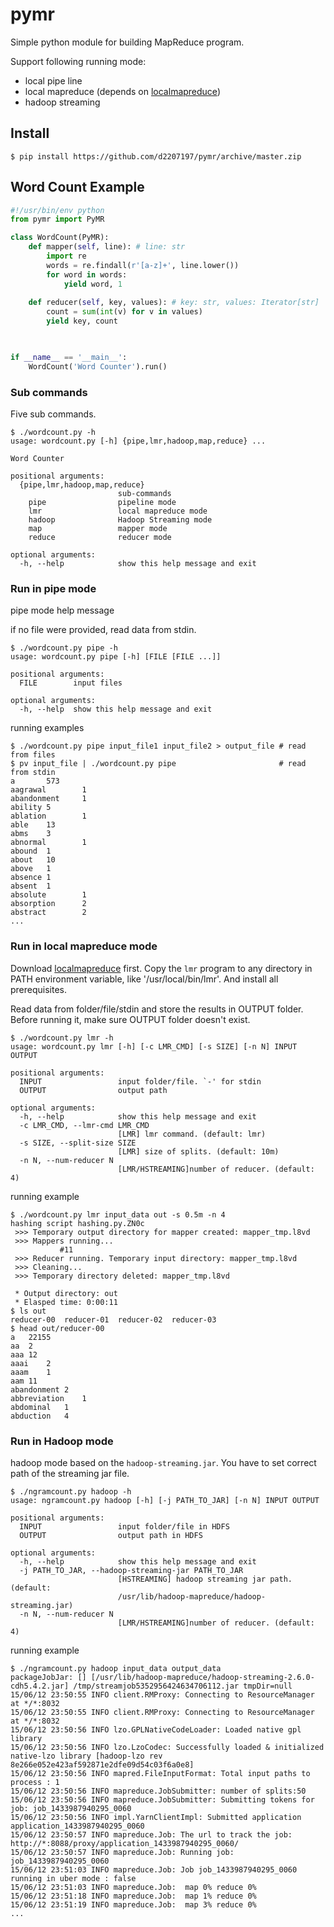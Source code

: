 # pymr

Simple python module for building MapReduce program.

Support following running mode:
- local pipe line
- local mapreduce (depends on [localmapreduce](github.com/d2207197/localmapreduce))
- hadoop streaming

## Install

~~~console
$ pip install https://github.com/d2207197/pymr/archive/master.zip
~~~


## Word Count Example

~~~py
#!/usr/bin/env python
from pymr import PyMR

class WordCount(PyMR):
    def mapper(self, line): # line: str
        import re
        words = re.findall(r'[a-z]+', line.lower())
        for word in words:
            yield word, 1
            
    def reducer(self, key, values): # key: str, values: Iterator[str]
        count = sum(int(v) for v in values)
        yield key, count

    

if __name__ == '__main__':
    WordCount('Word Counter').run()
~~~

### Sub commands

Five sub commands.

~~~console
$ ./wordcount.py -h
usage: wordcount.py [-h] {pipe,lmr,hadoop,map,reduce} ...

Word Counter

positional arguments:
  {pipe,lmr,hadoop,map,reduce}
                        sub-commands
    pipe                pipeline mode
    lmr                 local mapreduce mode
    hadoop              Hadoop Streaming mode
    map                 mapper mode
    reduce              reducer mode

optional arguments:
  -h, --help            show this help message and exit
~~~
### Run in pipe mode

pipe mode help message

if no file were provided, read data from stdin.

~~~console
$ ./wordcount.py pipe -h 
usage: wordcount.py pipe [-h] [FILE [FILE ...]]

positional arguments:
  FILE        input files

optional arguments:
  -h, --help  show this help message and exit
~~~

running examples

~~~console
$ ./wordcount.py pipe input_file1 input_file2 > output_file # read from files
$ pv input_file | ./wordcount.py pipe                       # read from stdin
a       573
aagrawal        1
abandonment     1
ability 5
ablation        1
able    13
abms    3
abnormal        1
abound  1
about   10
above   1
absence 1
absent  1
absolute        1
absorption      2
abstract        2
...
~~~


### Run in local mapreduce mode

Download [localmapreduce](github.com/d2207197/localmapreduce) first.
Copy the `lmr` program to any directory in PATH environment variable, like '/usr/local/bin/lmr'. And install all prerequisites.

Read data from folder/file/stdin and store the results in OUTPUT folder. Before running it, make sure OUTPUT folder doesn't exist.

~~~console
$ ./wordcount.py lmr -h 
usage: wordcount.py lmr [-h] [-c LMR_CMD] [-s SIZE] [-n N] INPUT OUTPUT

positional arguments:
  INPUT                 input folder/file. `-' for stdin
  OUTPUT                output path

optional arguments:
  -h, --help            show this help message and exit
  -c LMR_CMD, --lmr-cmd LMR_CMD
                        [LMR] lmr command. (default: lmr)
  -s SIZE, --split-size SIZE
                        [LMR] size of splits. (default: 10m)
  -n N, --num-reducer N
                        [LMR/HSTREAMING]number of reducer. (default: 4)
~~~

running example
~~~console
$ ./wordcount.py lmr input_data out -s 0.5m -n 4
hashing script hashing.py.ZN0c
 >>> Temporary output directory for mapper created: mapper_tmp.l8vd
 >>> Mappers running...
           #11
 >>> Reducer running. Temporary input directory: mapper_tmp.l8vd
 >>> Cleaning...
 >>> Temporary directory deleted: mapper_tmp.l8vd

 * Output directory: out
 * Elasped time: 0:00:11
$ ls out
reducer-00  reducer-01  reducer-02  reducer-03
$ head out/reducer-00
a	22155
aa	2
aaa	12
aaai	2
aaam	1
aam	11
abandonment	2
abbreviation	1
abdominal	1
abduction	4
~~~

### Run in Hadoop mode

hadoop mode based on the `hadoop-streaming.jar`. You have to set correct path of the streaming jar file.

~~~console
$ ./ngramcount.py hadoop -h
usage: ngramcount.py hadoop [-h] [-j PATH_TO_JAR] [-n N] INPUT OUTPUT

positional arguments:
  INPUT                 input folder/file in HDFS
  OUTPUT                output path in HDFS

optional arguments:
  -h, --help            show this help message and exit
  -j PATH_TO_JAR, --hadoop-streaming-jar PATH_TO_JAR
                        [HSTREAMING] hadoop streaming jar path. (default:
                        /usr/lib/hadoop-mapreduce/hadoop-streaming.jar)
  -n N, --num-reducer N
                        [LMR/HSTREAMING]number of reducer. (default: 4)
~~~

running example
~~~console
$ ./ngramcount.py hadoop input_data output_data
packageJobJar: [] [/usr/lib/hadoop-mapreduce/hadoop-streaming-2.6.0-cdh5.4.2.jar] /tmp/streamjob5352956424634706112.jar tmpDir=null
15/06/12 23:50:55 INFO client.RMProxy: Connecting to ResourceManager at */*:8032
15/06/12 23:50:55 INFO client.RMProxy: Connecting to ResourceManager at */*:8032
15/06/12 23:50:56 INFO lzo.GPLNativeCodeLoader: Loaded native gpl library
15/06/12 23:50:56 INFO lzo.LzoCodec: Successfully loaded & initialized native-lzo library [hadoop-lzo rev 8e266e052e423af592871e2dfe09d54c03f6a0e8]
15/06/12 23:50:56 INFO mapred.FileInputFormat: Total input paths to process : 1
15/06/12 23:50:56 INFO mapreduce.JobSubmitter: number of splits:50
15/06/12 23:50:56 INFO mapreduce.JobSubmitter: Submitting tokens for job: job_1433987940295_0060
15/06/12 23:50:56 INFO impl.YarnClientImpl: Submitted application application_1433987940295_0060
15/06/12 23:50:57 INFO mapreduce.Job: The url to track the job: http://*:8088/proxy/application_1433987940295_0060/
15/06/12 23:50:57 INFO mapreduce.Job: Running job: job_1433987940295_0060
15/06/12 23:51:03 INFO mapreduce.Job: Job job_1433987940295_0060 running in uber mode : false
15/06/12 23:51:03 INFO mapreduce.Job:  map 0% reduce 0%
15/06/12 23:51:18 INFO mapreduce.Job:  map 1% reduce 0%
15/06/12 23:51:19 INFO mapreduce.Job:  map 3% reduce 0%
...
~~~
